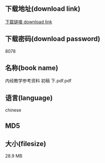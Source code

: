 ## 下载地址(download link)
[下载链接 download link](https://tutu365.netlify.app/?s=%E5%86%85%E7%BB%8F%E6%95%99%E5%AD%A6%E5%8F%82%E8%80%83%E8%B5%84%E6%96%99+%E5%88%9D%E7%A8%BF+%E4%B8%8B.pdf)

## 下载密码(download password)
8078

## 名称(book name)
内经教学参考资料 初稿 下.pdf.pdf

## 语言(language)
chinese

## MD5


## 大小(filesize)
28.9 MB
